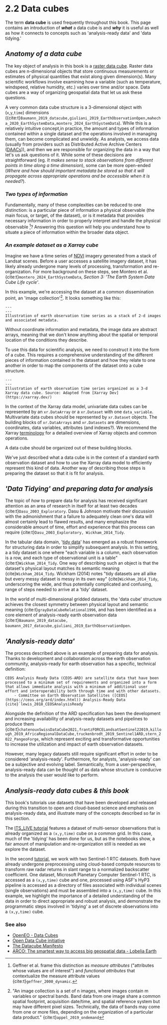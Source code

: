 # 2.2 Data cubes 
The term **data cube** is used frequently throughout this book. This page contains an introduction of ***what*** a data cube is and ***why*** it is useful as well as how it connects to concepts such as 'analysis-ready data' and 'data tidying.'

## *Anatomy of a data cube*

[^mynote2]: Geffner et al. frame this distinction as *measure attributes* ("attributes whose values are of interest") and *functional attributes* that contextualize the measure attribute values {cite:t}`geffner_2000_dynamic`.


The key object of analysis in this book is a [raster data cube](https://openeo.org/documentation/1.0/datacubes.html). Raster data cubes are n-dimensional objects that store continuous measurements or estimates of physical quantities that exist along given dimension(s). Many scientific workflows involve examining how a variable (such as temperature, windspeed, relative humidity, etc.) varies over time and/or space. Data cubes are a way of organizing geospatial data that let us ask these questions.

A very common data cube structure is a 3-dimensional object with (`x`,`y`,`time`) dimensions ({cite:t}`Baumann_2019_datacube,giuliani_2019_EarthObservationOpen,mahecha_2020_EarthSystemData,montero_2024_EarthSystemData`). While this is a relatively intuitive concept,in practice, the amount and types of information contained within a single dataset and the operations involved in managing them, can become complicated and unwieldy. As analysts, we access data (usually from providers such as Distributed Active Archive Centers ([DAACs](https://nssdc.gsfc.nasa.gov/earth/daacs.html))), and then we are responsible for organizing the data in a way that let's us ask questions of it. While some of these decisions are straightforward (eg. *It makes sense to stack observations from different points in time along a time dimension*), some can be more open-ended (*Where and how should important metadata be stored so that it will propagate across appropriate operations and be accessible when it is needed?*). 

### *Two types of information*
Fundamentally, many of these complexities can be reduced to one distinction: is a particular piece of information a physical observable (the main focus, or target, of the dataset), or is it metadata that provides necessary information in order to properly interpret and handle the physical observable [^mynote2]? Answering this question will help you understand how to situate a piece of information within the broader data object. 

[^mynote1]: "An image collection is a set of n images, where images contain m variables or spectral bands. Band data from one image share a common spatial footprint, acquisition date/time, and spatial reference system but may have different pixel sizes. Technically, the data of bands may come from one or more files, depending on the organization of a particular data product." {cite:t}`appel_2019_ondemand`

### *An example dataset as a Xarray cube*

Imagine we have a time series of [NDVI](https://www.usgs.gov/landsat-missions/landsat-normalized-difference-vegetation-index) imagery generated from a stack of Landsat scenes. Before a user accesses a satellite imagery dataset, it has likely already undergone many levels of processing, transformation and re-organization. For more background on these steps, see Montero et al. {cite:t}`montero_2024_EarthSystemData`, *Section 3: 'The Earth System Data Cube Life cycle'*. 

In this example, we're accessing the dataset at a common dissemination point, an 'image collection'[^mynote1]. It looks something like this:
```{figure} imgs/image_stack.png
---
---
Illustration of earth observation time series as a stack of 2-d images and associated metadata. 

```


Without coordinate information and metadata, the image data are abstract arrays, meaning that we don't know anything about the spatial or temporal location of the conditions they describe.

To use this data for scientific analysis, we need to construct it into the form of a cube. This requires a comprehensive understanding of the different pieces of information contained in the dataset and how they relate to one another in order to map the components of the dataset onto a cube structure. 
```{figure} imgs/cube.png
---
---
Illustration of earth observation time series organized as a 3-d Xarray data cube. Source: Adapted from [Xarray Dev](https://xarray.dev/)
```

In the context of the Xarray data model, univariate data cubes can be represented by an `xr.DataArray` or a `xr.Dataset` with one `data_variable`. Multivariate data cubes should be represented by `xr.Dataset` objects. The building blocks of `xr.DataArrays` and `xr.Datasets` are dimensions, coordinates, data variables, attributes (and indexes?). We recommend the Xarray [terminology](https://docs.xarray.dev/en/stable/user-guide/terminology.html) for a detailed overview of Xarray objects and common operations.

A data cube should be organized out of these building blocks. 

We've just described what a data cube is in the context of a standard earth observation dataset and how to use the Xarray data model to efficiently represent this kind of data. Another way of describing those steps is preparing the dataset so that it is fit for analysis.

## *'Data Tidying' and preparing data for analysis*

The topic of *how* to prepare data for analysis has received significant attention as an area of research in itself for at least two decades {cite:t}`Dasu_2003_Exploratory`. Dasu & Johnson motivate their discussion with the admonishment that a failure to adequately clean one's data will almost certainly lead to flawed results, and many emphasize the considerable amount of time, effort and experience that this process can require {cite:t}`Dasu_2003_Exploratory, Wickham_2014_Tidy`. 

In the tabular data domain, '[tidy data](https://tidyr.tidyverse.org/articles/tidy-data.html)' has emerged as a robust framework for structuring data in order to simplify subsequent analysis. In this setting, a a tidy dataset is one where "each variable is a column, each observation is a row, and each type of observational unit is a table" {cite:t}`Wickham_2014_Tidy`. One way of describing such an object is that the dataset's physical layout matches its semantic meaning {cite}`Wickham_2014_Tidy`. Wickham (2014) notes "tidy datasets are all alike but every messy dataset is messy in its own way" {cite}`Wickham_2014_Tidy`, underscoring the wide, and thus potentially complicated and confusing, range of steps needed to arrive at a 'tidy' dataset. 

In the world of multi-dimensional gridded datasets, the 'data cube' structure achieves the closest symmetry between physical layout and semantic meaning {cite:t}`grayDataCubeRelational1996`, and has been identified as a core element of analysis-ready earth observation data {cite:t}`Baumann_2019_datacube, baumann_2017_datacube,giuliani_2019_EarthObservationOpen`.

## *'Analysis-ready data'*
The process described above is an example of preparing data for analysis. Thanks to development and collaboration across the earth observation community, analysis-ready for earth observation has a specific, technical definition:

```{epigraph}
CEOS Analysis Ready Data (CEOS-ARD) are satellite data that have been processed to a minimum set of requirements and organized into a form that allows immediate analysis with a minimum of additional user effort and interoperability both through time and with other datasets.  
    - Committee on Earth Observation Satellites ([CEOS](https://ceos.org/ard/index.html)) Analysis-Ready Data {cite}`lewis_2018_CEOSAnalysisReady`
```

Alongside the definition of the ARD specification has been the development and increasing availability of analysis-ready datasets and pipelines to produce them {cite:t}`chatenouxSwissDataCube2021,frantzFORCELandsatSentinel22019,killough_2019_AfricaRegionalDataCube,truckenbrodt_2019_Sentinel1ARD,stern_2022_PangeoForge`, which represent exciting and transformative opportunities to increase the utilization and impact of earth observation datasets. 

However, many legacy datasets still require significant effort in order to be considered 'analysis-ready'. Furthermore, for analysts, 'analysis-ready' can be a subjective and evolving label. Semantically, from a user-perspective, analysis-ready data can be thought of as data whose structure is conducive to the analysis the user would like to perform.

## *Analysis-ready data cubes & this book*
This book's tutorials use datasets that have been developed and released during this transition to open and cloud-based science and emphasis on analysis-ready data, and illustrate many of the concepts described so far in this section. 

The [ITS_LIVE tutorial](../itslive/itslive_intro.md) features a dataset of multi-sensor observations that is already organized as a `(x,y,time)` cube on a common grid. In this case, much of the 'tidying' has been done for us, but as the notebooks show, a fair amount of manipulation and re-organization still is needed as we explore the dataset. 

In the second [tutorial](../sentinel1/s1_intro.md), we work with two Sentinel-1 RTC datasets. Both have already undergone preprocessing using cloud-based compute resources to transform raw radar returns in slant range to a normalized backscatter coefficient. One dataset, Microsoft Planetary Computer Sentinel-1 RTC, is accessed as a `(x,y,time)` cube and one, processed using ASF's HyP3 pipeline is accessed as a directory of files associated with individual scenes (single observations) and must be assembled into a `(x,y,time)` cube. In this example, we highlight the importance of a detailed understanding of the data in order to direct appropriate and robust analysis, and demonstrate the programmatic steps involved in 'tidying' a set of discrete observations into a `(x,y,time)` cube. 

### See also 
- [OpenEO - Data Cubes](https://openeo.org/documentation/1.0/datacubes.html)
- [Open Data Cube initiative](https://www.opendatacube.org/about-draft)
- [The Datacube Manifesto](http://www.earthserver.eu/tech/datacube-manifesto/The-Datacube-Manifesto.pdf)
- [ARCO: The smartest way to access big geospatial data - Lobelia Earth](https://blog.lobelia.earth/arco-the-smartest-way-to-access-big-geospatial-data-eaf689eff3c9)

